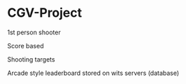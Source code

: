 # CGV-Project
1st person shooter

Score based

Shooting targets

Arcade style leaderboard stored on wits servers (database)
